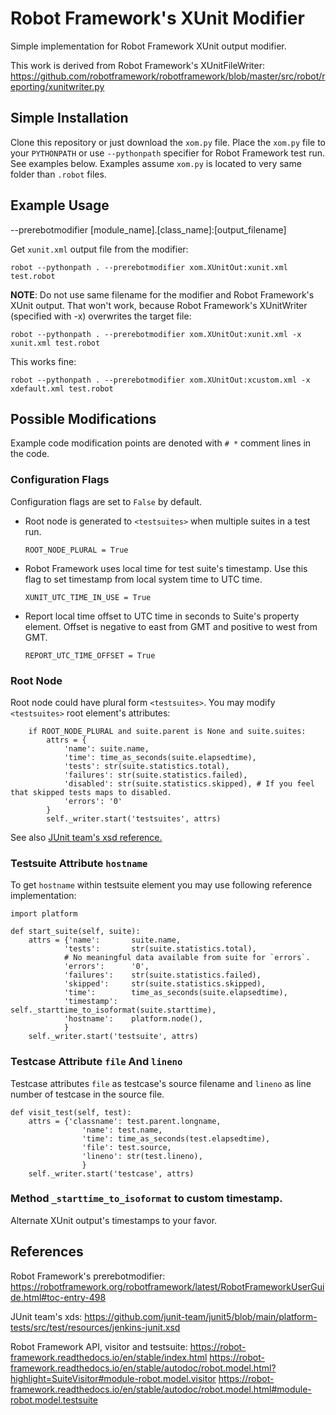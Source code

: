 # Robot Framework's XUnit Modifier
Simple implementation for Robot Framework XUnit output modifier.

This work is derived from Robot Framework's XUnitFileWriter:
https://github.com/robotframework/robotframework/blob/master/src/robot/reporting/xunitwriter.py

## Simple Installation
Clone this repository or just download the `xom.py` file.
Place the `xom.py` file to your `PYTHONPATH` or use `--pythonpath` specifier for Robot Framework test run. See examples below. Examples assume `xom.py` is located to very same folder than `.robot` files.

## Example Usage

--prerebotmodifier [module_name].[class_name]:[output_filename]

Get `xunit.xml` output file from the modifier:
```
robot --pythonpath . --prerebotmodifier xom.XUnitOut:xunit.xml test.robot
```

**NOTE**: Do not use same filename for the modifier and Robot Framework's XUnit output. That won't work, because Robot Framework's XUnitWriter (specified with -x) overwrites the target file:
```
robot --pythonpath . --prerebotmodifier xom.XUnitOut:xunit.xml -x xunit.xml test.robot
```
This works fine:
```
robot --pythonpath . --prerebotmodifier xom.XUnitOut:xcustom.xml -x xdefault.xml test.robot
```

## Possible Modifications
Example code modification points are denoted with `# *` comment lines in the code.

### Configuration Flags
Configuration flags are set to `False` by default.

- Root node is generated to `<testsuites>` when multiple suites in a test run.
    ```
    ROOT_NODE_PLURAL = True
    ```
- Robot Framework uses local time for test suite's timestamp. Use this flag to set timestamp from local system time to UTC time.
    ```
    XUNIT_UTC_TIME_IN_USE = True
    ```
- Report local time offset to UTC time in seconds to Suite's property element. Offset is negative to east from GMT and positive to west from GMT.
    ```
    REPORT_UTC_TIME_OFFSET = True
    ```

### Root Node
Root node could have plural form `<testsuites>`. You may modify `<testsuites>` root element's attributes:
```
    if ROOT_NODE_PLURAL and suite.parent is None and suite.suites:
        attrs = {
            'name': suite.name,
            'time': time_as_seconds(suite.elapsedtime),
            'tests': str(suite.statistics.total),
            'failures': str(suite.statistics.failed),
            'disabled': str(suite.statistics.skipped), # If you feel that skipped tests maps to disabled.
            'errors': '0'
        }
        self._writer.start('testsuites', attrs)
```
See also [JUnit team's xsd reference.](https://github.com/junit-team/junit5/blob/main/platform-tests/src/test/resources/jenkins-junit.xsd)

### Testsuite Attribute `hostname`
To get `hostname` within testsuite element you may use following reference implementation:
```
import platform

def start_suite(self, suite):
    attrs = {'name':       suite.name,
            'tests':       str(suite.statistics.total),
            # No meaningful data available from suite for `errors`.
            'errors':      '0',
            'failures':    str(suite.statistics.failed),
            'skipped':     str(suite.statistics.skipped),
            'time':        time_as_seconds(suite.elapsedtime),
            'timestamp':   self._starttime_to_isoformat(suite.starttime),
            'hostname':    platform.node(),
            }
    self._writer.start('testsuite', attrs)
```

### Testcase Attribute `file` And `lineno`
Testcase attributes `file` as testcase's source filename and `lineno` as line number of testcase in the source file.
```
def visit_test(self, test):
    attrs = {'classname': test.parent.longname,
                'name': test.name,
                'time': time_as_seconds(test.elapsedtime),
                'file': test.source,
                'lineno': str(test.lineno),
                }
    self._writer.start('testcase', attrs)
```

### Method `_starttime_to_isoformat` to custom timestamp.
Alternate XUnit output's timestamps to your favor.

## References
Robot Framework's prerebotmodifier:
https://robotframework.org/robotframework/latest/RobotFrameworkUserGuide.html#toc-entry-498

JUnit team's xds:
https://github.com/junit-team/junit5/blob/main/platform-tests/src/test/resources/jenkins-junit.xsd

Robot Framework API, visitor and testsuite:
https://robot-framework.readthedocs.io/en/stable/index.html
https://robot-framework.readthedocs.io/en/stable/autodoc/robot.model.html?highlight=SuiteVisitor#module-robot.model.visitor
https://robot-framework.readthedocs.io/en/stable/autodoc/robot.model.html#module-robot.model.testsuite
